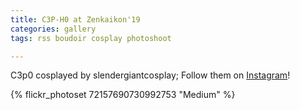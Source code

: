 ```yaml
---
title: C3P-H0 at Zenkaikon'19
categories: gallery
tags: rss boudoir cosplay photoshoot

---
```


C3p0 cosplayed by slendergiantcosplay; Follow them on [Instagram](https://www.instagram.com/slendergiantcosplay)!

{% flickr_photoset 72157690730992753 "Medium" %}